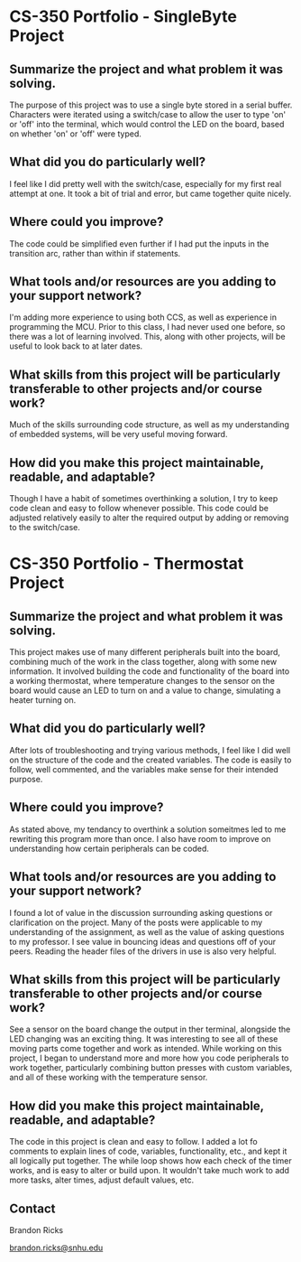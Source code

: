 # CS-350 Portfolio - SingleByte Project

## Summarize the project and what problem it was solving.
The purpose of this project was to use a single byte stored in a serial buffer. Characters were iterated using a switch/case to allow the user to type 'on' or 'off' into the terminal, which would control the LED on the board, based on whether 'on' or 'off' were typed.

## What did you do particularly well?
I feel like I did pretty well with the switch/case, especially for my first real attempt at one. It took a bit of trial and error, but came together quite nicely.

## Where could you improve?
The code could be simplified even further if I had put the inputs in the transition arc, rather than within if statements.

## What tools and/or resources are you adding to your support network?
I'm adding more experience to using both CCS, as well as experience in programming the MCU. Prior to this class, I had never used one before, so there was a lot of learning involved. This, along with other projects, will be useful to look back to at later dates.

## What skills from this project will be particularly transferable to other projects and/or course work?
Much of the skills surrounding code structure, as well as my understanding of embedded systems, will be very useful moving forward.

## How did you make this project maintainable, readable, and adaptable?
Though I have a habit of sometimes overthinking a solution, I try to keep code clean and easy to follow whenever possible. This code could be adjusted relatively easily to alter the required output by adding or removing to the switch/case.


# CS-350 Portfolio - Thermostat Project

## Summarize the project and what problem it was solving.
This project makes use of many different peripherals built into the board, combining much of the work in the class together, along with some new information. It involved building the code and functionality of the board into a working thermostat, where temperature changes to the sensor on the board would cause an LED to turn on and a value to change, simulating a heater turning on.

## What did you do particularly well?
After lots of troubleshooting and trying various methods, I feel like I did well on the structure of the code and the created variables. The code is easily to follow, well commented, and the variables make sense for their intended purpose.

## Where could you improve?
As stated above, my tendancy to overthink a solution someitmes led to me rewriting this program more than once. I also have room to improve on understanding how certain peripherals can be coded.

## What tools and/or resources are you adding to your support network?
I found a lot of value in the discussion surrounding asking questions or clarification on the project. Many of the posts were applicable to my understanding of the assignment, as well as the value of asking questions to my professor. I see value in bouncing ideas and questions off of your peers. Reading the header files of the drivers in use is also very helpful.

## What skills from this project will be particularly transferable to other projects and/or course work?
See a sensor on the board change the output in ther terminal, alongside the LED changing was an exciting thing. It was interesting to see all of these moving parts come together and work as intended. While working on this project, I began to understand more and more how you code peripherals to work together, particularly combining button presses with custom variables, and all of these working with the temperature sensor.

## How did you make this project maintainable, readable, and adaptable?
The code in this project is clean and easy to follow. I added a lot fo comments to explain lines of code, variables, functionality, etc., and kept it all logically put together. The while loop shows how each check of the timer works, and is easy to alter or build upon. It wouldn't take much work to add more tasks, alter times, adjust default values, etc.

## Contact
Brandon Ricks

brandon.ricks@snhu.edu
